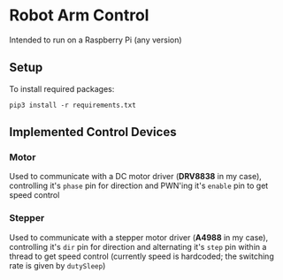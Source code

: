 # Robot Arm Control
Intended to run on a Raspberry Pi (any version)

## Setup

To install required packages:
```
pip3 install -r requirements.txt
```

## Implemented Control Devices
### Motor
Used to communicate with a DC motor driver (__DRV8838__ in my case), controlling it's `phase` pin for direction and PWN'ing it's `enable` pin to get speed control

### Stepper
Used to communicate with a stepper motor driver (__A4988__ in my case), controlling it's `dir` pin for direction and alternating it's `step` pin within a thread to get speed control (currently speed is hardcoded; the switching rate is given by `dutySleep`)
